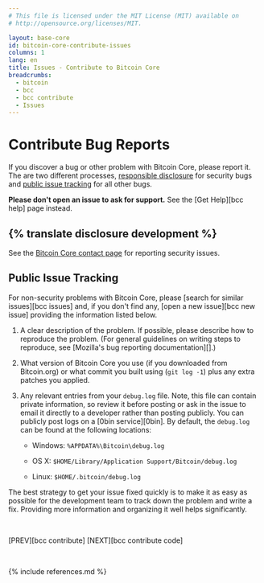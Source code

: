 ```yaml
---
# This file is licensed under the MIT License (MIT) available on
# http://opensource.org/licenses/MIT.

layout: base-core
id: bitcoin-core-contribute-issues
columns: 1
lang: en
title: Issues - Contribute to Bitcoin Core
breadcrumbs:
  - bitcoin
  - bcc
  - bcc contribute
  - Issues
---
```


<div class="hero">
<div class="container hero-container" markdown="block">

# Contribute Bug Reports
</div>
</div>

<div class="bitcore-content">
<div class="container" markdown="block">

If you discover a bug or other problem with Bitcoin Core, please report
it.  The are two different processes, [responsible disclosure](#disclosure) for
security bugs and [public issue tracking](#public-issue-tracking) for all other bugs.

<div class="warning" markdown="block">

**Please don't open an issue to ask for support.** See the [Get Help][bcc help] page instead.

</div>

<h2 id="disclosure">{% translate disclosure development %}</h2>

See the [Bitcoin Core contact page](https://bitcoincore.org/en/contact/) for reporting security issues.

## Public Issue Tracking

For non-security problems with Bitcoin Core, please [search for similar
issues][bcc issues] and, if you don't find any, [open a new issue][bcc
new issue] providing the information listed below.

1. A clear description of the problem. If possible, please describe how
   to reproduce the problem.  (For general guidelines on writing steps
   to reproduce, see [Mozilla's bug reporting documentation][].)

2. What version of Bitcoin Core you use (if you downloaded from
   Bitcoin.org) or what commit you built using (`git log -1`) plus any
   extra patches you applied.

3. Any relevant entries from your `debug.log` file. Note, this file can
   contain private information, so review it before posting or ask in
   the issue to email it directly to a developer rather than posting
   publicly. You can publicly post logs on a [0bin service][0bin]. By
   default, the `debug.log` can be found at the following locations:

    - Windows: `%APPDATA%\Bitcoin\debug.log`

    - OS X: `$HOME/Library/Application Support/Bitcoin/debug.log`

    - Linux: `$HOME/.bitcoin/debug.log`

The best strategy to get your issue fixed quickly is to make it as easy
as possible for the development team to track down the problem and
write a fix.  Providing more information and organizing it well helps
significantly.

<br class="clear big">
<div class="prevnext" markdown="block">

[PREV][bcc contribute]
[NEXT][bcc contribute code]
</div>
<br class="clear">

{% include references.md %}

</div>
</div>